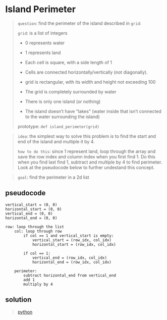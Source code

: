 # Island Perimeter
>`question`: find the perimeter of the island described in `grid`:
>
> `grid`: is a list of integers
> - 0 represents water
> - 1 represents land
> - Each cell is square, with a side length of 1
> - Cells are connected horizontally/vertically (not diagonally).
> - grid is rectangular, with its width and height not exceeding 100
>
> - The grid is completely surrounded by water
> - There is only one island (or nothing)
> - The island doesn’t have “lakes” (water inside that isn’t connected to the water surrounding the island)
>
  > prototype: `def island_perimeter(grid)`

>`idea`: the simplest way to solve this problem is to find the start and end of the island and multiple it by 4.
>
>`how to do this`: since 1 represent land, loop through the array and save the row index and column index when you first find 1. Do this when you find last find 1, subtract and multiple by 4 to find perimeter. Look at the pseudocode below to further undestand this concept.
>

>`goal`: find the perimeter in a 2d list



## pseudocode
    vertical_start = (0, 0) 
    horizontal_start = (0, 0)
    vertical_end = (0, 0) 
    horizontal_end = (0, 0)
    
    row: loop through the list
        col: loop through row
            if col == 1 and vertical_start is empty:
                vertical_start = (row_idx, col_idx)
                horizontal_start = (row_idx, col_idx)
            
            if col == 1:
                vertical_end = (row_idx, col_idx)
                horizontal_end = (row_idx, col_idx)
        
        perimeter:
            subtract horizontal_end from vertical_end
            add 1
            multiply by 4


## solution
> [python](0-island_perimeter.py)
